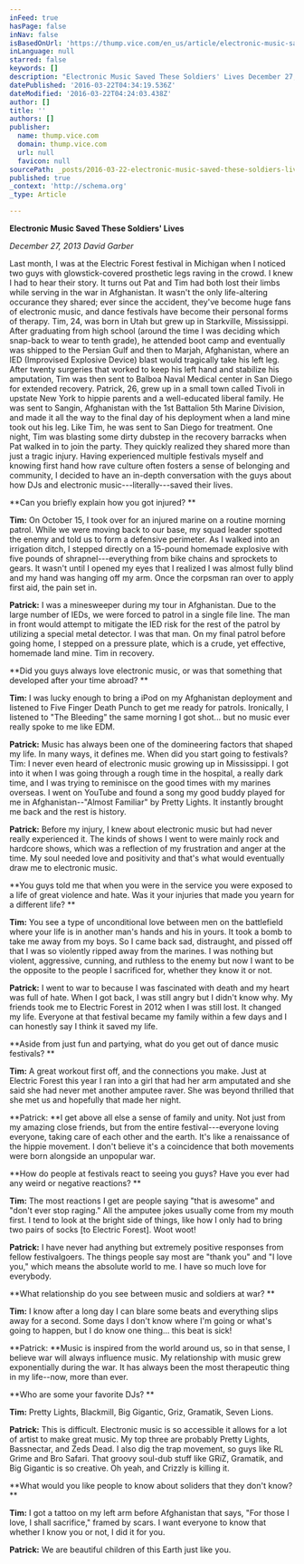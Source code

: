 ```yaml
---
inFeed: true
hasPage: false
inNav: false
isBasedOnUrl: 'https://thump.vice.com/en_us/article/electronic-music-saved-these-amputee-soldiers-lives'
inLanguage: null
starred: false
keywords: []
description: "Electronic Music Saved These Soldiers' Lives December 27, 2013  David Garber Last month, I was at the Electric Forest festival in Michigan when I noticed two guys with glowstick-covered prosthetic legs raving in the crowd. I knew I had to hear their story. It turns out Pat and Tim had both lost their limbs while serving in the war in Afghanistan. It wasn't the only life-altering occurance they shared; ever since the accident, they've become huge fans of electronic music, and dance festivals have become their personal forms of therapy.\_  Tim, 24, was born in Utah but grew up in Starkville, Mississippi. After graduating from high school (around the time I was deciding which snap-back to wear to tenth grade), he attended boot camp and eventually was shipped to the Persian Gulf and then to Marjah, Afghanistan, where an IED (Improvised Explosive Device) blast would tragically take his left leg. After twenty surgeries that worked to keep his left hand and stabilize his amputation, Tim was then sent to Balboa Naval Medical center in San Diego for extended recovery.\_  Patrick, 26, grew up in a small town called Tivoli in upstate New York to hippie parents and a well-educated liberal family. He was sent to Sangin, Afghanistan with the 1st Battalion 5th Marine Division, and made it all the way to the final day of his deployment when a land mine took out his leg. Like Tim, he was sent to San Diego for treatment.\_  One night, Tim was blasting some dirty dubstep in the recovery barracks when Pat walked in to join the party. They quickly realized they shared more than just a tragic injury. Having experienced multiple festivals myself\_and knowing first hand how rave culture often fosters a sense of belonging and community, I decided to have an in-depth conversation with the guys about how DJs and electronic music—literally—saved their lives.\_  \_   Tim (top), Pat (bottom).  THUMP: Can you briefly explain how you got injured? Tim: On October 15, I took over for an injured marine on a routine morning patrol. While we were moving back to our base, my squad leader spotted the enemy and told us to form a defensive perimeter. As I walked into an irrigation ditch, I stepped directly on a 15-pound homemade explosive with five pounds of shrapnel—everything from bike chains and sprockets to gears. It wasn’t until I opened my eyes that I realized I was almost fully blind and my hand was hanging off my arm. Once the corpsman ran over to apply first aid, the pain set in.  Patrick: I was a minesweeper during my tour in Afghanistan. Due to the large number of IEDs, we were forced to patrol in a single file line. The man in front would attempt to mitigate the IED risk for the rest of the patrol by utilizing a special metal detector. I was that man. On my final patrol before going home, I stepped on a pressure plate, which is a crude, yet effective, homemade land mine.  Tim in recovery.  Did you guys always love electronic music, or was that something that developed after your time abroad? Tim:\_I was lucky enough to bring a iPod on my Afghanistan deployment and listened to Five Finger Death Punch to get me ready for patrols. Ironically, I listened to “The Bleeding” the same morning I got shot… but no music ever really spoke to me like EDM.\_  Patrick: Music has always been one of the domineering factors that shaped my life. In many ways, it defines me.\_  When did you start going to festivals? Tim: I never even heard of electronic music growing up in Mississippi. I got into it when I was going through a rough time in the hospital, a really dark time, and I was trying to reminisce on the good times with my marines overseas. I went on YouTube and found a song my good buddy played for me in Afghanistan--“Almost Familiar” by Pretty Lights. It instantly brought me back and the rest is history.  Patrick: Before my injury, I knew about electronic music but had never really experienced it. The kinds of shows I went to were mainly rock and hardcore shows, which was a reflection of my frustration and anger at the time. My soul needed love and positivity and that's what would eventually draw me to electronic music.\_   Tim (left), Pat (middle)  You guys told me that when you were in the service you were exposed to a life of great violence and hate. Was it your injuries that made you yearn for a different life?\_ Tim:\_You see a type of unconditional love between men on the battlefield where your life is in another man’s hands and his in yours. It took a bomb to take me away from my boys. So I came back sad, distraught, and pissed off that I was so violently ripped away from the marines. I was nothing but violent, aggressive, cunning, and ruthless to the enemy but now I want to be the opposite to the people I sacrificed for, whether they know it or not.  Patrick: I went to war to because I was fascinated with death and my heart was full of hate. When I got back, I was still angry but I didn't know why. My friends took me to Electric Forest in 2012 when I was still lost. It changed my life. Everyone at that festival became my family within a few days and I can honestly say I think it saved my life.\_  Aside from just fun and partying, what do you get out of dance music festivals? Tim: A great workout first off, and the connections you make. Just at Electric Forest this year I ran into a girl that had her arm amputated and she said she had never met another amputee raver. She was beyond thrilled that she met us and hopefully that made her night.\_  Patrick: I get above all else a sense of family and unity. Not just from my amazing close friends, but from the entire festival—everyone loving everyone, taking care of each other and the earth. It's like a renaissance of the hippie movement. I don’t believe it’s a coincidence that both movements were born alongside an unpopular war.\_   Pat and Tim with friends at Electric Forest 2013  How do people at festivals react to seeing you guys? Have you ever had any weird or negative reactions?\_ Tim: The most reactions I get are people saying “that is awesome” and “don’t ever stop raging.\" All the amputee jokes usually come from my mouth first. I tend to look at the bright side of things, like how I only had to bring two pairs of socks [to Electric Forest]. Woot woot!  Patrick: I have never had anything but extremely positive responses from fellow festivalgoers. The things people say most are “thank you” and “I love you,” which means the absolute world to me. I have so much love for everybody. \_   Tim at Electric Forest 2013  What relationship do you see between music and soldiers at war? Tim: I know after a long day I can blare some beats and everything slips away for a second. Some days I don’t know where I’m going or what’s going to happen, but I do know one thing… this beat is sick! Patrick: Music is inspired from the world around us, so in that sense, I believe war will always influence music. My relationship with music grew exponentially during the war. It has always been the most therapeutic thing in my life--now, more than ever.  Who are some your favorite DJs? Tim: Pretty Lights, Blackmill, Big Gigantic, Griz, Gramatik, Seven Lions. Patrick: This is difficult. Electronic music is so accessible it allows for a lot of artist to make great music. My top three are probably Pretty Lights, Bassnectar, and Zeds Dead. I also dig the trap movement, so guys like RL Grime and Bro Safari. That groovy soul-dub stuff like GRiZ, Gramatik, and Big Gigantic is so creative. Oh yeah, and Crizzly is killing it.  What would you like people to know about soliders that they don't know? Tim: I got a tattoo on my left arm before Afghanistan that says, \"For those I love, I shall sacrifice,” framed by scars. I want everyone to know that whether I know you or not, I did it for you.\_  Patrick: We are beautiful children of this Earth just like you."
datePublished: '2016-03-22T04:34:19.536Z'
dateModified: '2016-03-22T04:24:03.438Z'
author: []
title: ''
authors: []
publisher:
  name: thump.vice.com
  domain: thump.vice.com
  url: null
  favicon: null
sourcePath: _posts/2016-03-22-electronic-music-saved-these-soldiers-lives-december-27-20.md
published: true
_context: 'http://schema.org'
_type: Article

---
```

**Electronic Music Saved These Soldiers' Lives**

_December 27, 2013 David Garber_

Last month, I was at the Electric Forest festival in Michigan when I noticed two guys with glowstick-covered prosthetic legs raving in the crowd. I knew I had to hear their story. It turns out Pat and Tim had both lost their limbs while serving in the war in Afghanistan. It wasn't the only life-altering occurance they shared; ever since the accident, they've become huge fans of electronic music, and dance festivals have become their personal forms of therapy.  Tim, 24, was born in Utah but grew up in Starkville, Mississippi. After graduating from high school (around the time I was deciding which snap-back to wear to tenth grade), he attended boot camp and eventually was shipped to the Persian Gulf and then to Marjah, Afghanistan, where an IED (Improvised Explosive Device) blast would tragically take his left leg. After twenty surgeries that worked to keep his left hand and stabilize his amputation, Tim was then sent to Balboa Naval Medical center in San Diego for extended recovery.  Patrick, 26, grew up in a small town called Tivoli in upstate New York to hippie parents and a well-educated liberal family. He was sent to Sangin, Afghanistan with the 1st Battalion 5th Marine Division, and made it all the way to the final day of his deployment when a land mine took out his leg. Like Tim, he was sent to San Diego for treatment.  One night, Tim was blasting some dirty dubstep in the recovery barracks when Pat walked in to join the party. They quickly realized they shared more than just a tragic injury. Having experienced multiple festivals myself and knowing first hand how rave culture often fosters a sense of belonging and community, I decided to have an in-depth conversation with the guys about how DJs and electronic music---literally---saved their lives.    

**Can you briefly explain how you got injured? **

**Tim:** On October 15, I took over for an injured marine on a routine morning patrol. While we were moving back to our base, my squad leader spotted the enemy and told us to form a defensive perimeter. As I walked into an irrigation ditch, I stepped directly on a 15-pound homemade explosive with five pounds of shrapnel---everything from bike chains and sprockets to gears. It wasn't until I opened my eyes that I realized I was almost fully blind and my hand was hanging off my arm. Once the corpsman ran over to apply first aid, the pain set in. 

**Patrick:** I was a minesweeper during my tour in Afghanistan. Due to the large number of IEDs, we were forced to patrol in a single file line. The man in front would attempt to mitigate the IED risk for the rest of the patrol by utilizing a special metal detector. I was that man. On my final patrol before going home, I stepped on a pressure plate, which is a crude, yet effective, homemade land mine. Tim in recovery. 

**Did you guys always love electronic music, or was that something that developed after your time abroad? **

**Tim:** I was lucky enough to bring a iPod on my Afghanistan deployment and listened to Five Finger Death Punch to get me ready for patrols. Ironically, I listened to "The Bleeding" the same morning I got shot... but no music ever really spoke to me like EDM.   

**Patrick:** Music has always been one of the domineering factors that shaped my life. In many ways, it defines me.  When did you start going to festivals? Tim: I never even heard of electronic music growing up in Mississippi. I got into it when I was going through a rough time in the hospital, a really dark time, and I was trying to reminisce on the good times with my marines overseas. I went on YouTube and found a song my good buddy played for me in Afghanistan--"Almost Familiar" by Pretty Lights. It instantly brought me back and the rest is history. 

**Patrick:** Before my injury, I knew about electronic music but had never really experienced it. The kinds of shows I went to were mainly rock and hardcore shows, which was a reflection of my frustration and anger at the time. My soul needed love and positivity and that's what would eventually draw me to electronic music.  

**You guys told me that when you were in the service you were exposed to a life of great violence and hate. Was it your injuries that made you yearn for a different life? **

**Tim:** You see a type of unconditional love between men on the battlefield where your life is in another man's hands and his in yours. It took a bomb to take me away from my boys. So I came back sad, distraught, and pissed off that I was so violently ripped away from the marines. I was nothing but violent, aggressive, cunning, and ruthless to the enemy but now I want to be the opposite to the people I sacrificed for, whether they know it or not. 

**Patrick:** I went to war to because I was fascinated with death and my heart was full of hate. When I got back, I was still angry but I didn't know why. My friends took me to Electric Forest in 2012 when I was still lost. It changed my life. Everyone at that festival became my family within a few days and I can honestly say I think it saved my life.  

**Aside from just fun and partying, what do you get out of dance music festivals? **

**Tim:** A great workout first off, and the connections you make. Just at Electric Forest this year I ran into a girl that had her arm amputated and she said she had never met another amputee raver. She was beyond thrilled that she met us and hopefully that made her night.  

**Patrick: **I get above all else a sense of family and unity. Not just from my amazing close friends, but from the entire festival---everyone loving everyone, taking care of each other and the earth. It's like a renaissance of the hippie movement. I don't believe it's a coincidence that both movements were born alongside an unpopular war. 

**How do people at festivals react to seeing you guys? Have you ever had any weird or negative reactions? **

**Tim:** The most reactions I get are people saying "that is awesome" and "don't ever stop raging." All the amputee jokes usually come from my mouth first. I tend to look at the bright side of things, like how I only had to bring two pairs of socks \[to Electric Forest\]. Woot woot! 

**Patrick:** I have never had anything but extremely positive responses from fellow festivalgoers. The things people say most are "thank you" and "I love you," which means the absolute world to me. I have so much love for everybody.  

**What relationship do you see between music and soldiers at war? **

**Tim:** I know after a long day I can blare some beats and everything slips away for a second. Some days I don't know where I'm going or what's going to happen, but I do know one thing... this beat is sick! 

**Patrick: **Music is inspired from the world around us, so in that sense, I believe war will always influence music. My relationship with music grew exponentially during the war. It has always been the most therapeutic thing in my life--now, more than ever. 

**Who are some your favorite DJs? **

**Tim:** Pretty Lights, Blackmill, Big Gigantic, Griz, Gramatik, Seven Lions. 

**Patrick:** This is difficult. Electronic music is so accessible it allows for a lot of artist to make great music. My top three are probably Pretty Lights, Bassnectar, and Zeds Dead. I also dig the trap movement, so guys like RL Grime and Bro Safari. That groovy soul-dub stuff like GRiZ, Gramatik, and Big Gigantic is so creative. Oh yeah, and Crizzly is killing it. 

**What would you like people to know about soliders that they don't know? **

**Tim:** I got a tattoo on my left arm before Afghanistan that says, "For those I love, I shall sacrifice," framed by scars. I want everyone to know that whether I know you or not, I did it for you.  

**Patrick:** We are beautiful children of this Earth just like you.